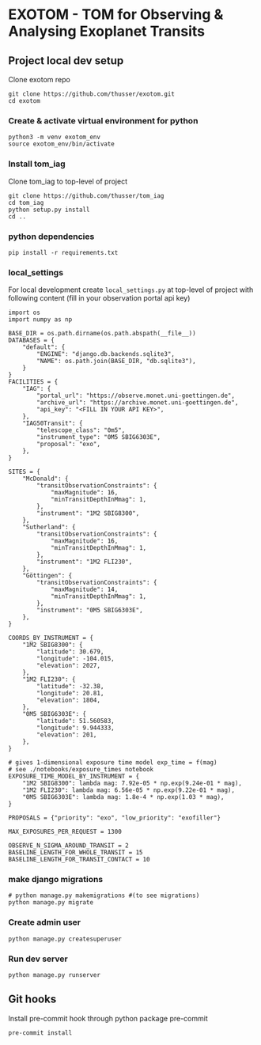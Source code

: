 # EXOTOM - TOM for Observing & Analysing Exoplanet Transits

## Project local dev setup
Clone exotom repo
```
git clone https://github.com/thusser/exotom.git
cd exotom
```

### Create & activate virtual environment for python
```
python3 -m venv exotom_env
source exotom_env/bin/activate
```

### Install tom_iag

Clone tom_iag to top-level of project
```
git clone https://github.com/thusser/tom_iag
cd tom_iag
python setup.py install
cd ..
```

### python dependencies
```
pip install -r requirements.txt
```

### local_settings
For local development create `local_settings.py` at top-level of project with following content (fill in your observation portal api key)
```
import os
import numpy as np

BASE_DIR = os.path.dirname(os.path.abspath(__file__))
DATABASES = {
    "default": {
        "ENGINE": "django.db.backends.sqlite3",
        "NAME": os.path.join(BASE_DIR, "db.sqlite3"),
    }
}
FACILITIES = {
    "IAG": {
        "portal_url": "https://observe.monet.uni-goettingen.de",
        "archive_url": "https://archive.monet.uni-goettingen.de",
        "api_key": "<FILL IN YOUR API KEY>",
    },
    "IAG50Transit": {
        "telescope_class": "0m5",
        "instrument_type": "0M5 SBIG6303E",
        "proposal": "exo",
    },
}

SITES = {
    "McDonald": {
        "transitObservationConstraints": {
            "maxMagnitude": 16,
            "minTransitDepthInMmag": 1,
        },
        "instrument": "1M2 SBIG8300",
    },
    "Sutherland": {
        "transitObservationConstraints": {
            "maxMagnitude": 16,
            "minTransitDepthInMmag": 1,
        },
        "instrument": "1M2 FLI230",
    },
    "Göttingen": {
        "transitObservationConstraints": {
            "maxMagnitude": 14,
            "minTransitDepthInMmag": 1,
        },
        "instrument": "0M5 SBIG6303E",
    },
}

COORDS_BY_INSTRUMENT = {
    "1M2 SBIG8300": {
        "latitude": 30.679,
        "longitude": -104.015,
        "elevation": 2027,
    },
    "1M2 FLI230": {
        "latitude": -32.38,
        "longitude": 20.81,
        "elevation": 1804,
    },
    "0M5 SBIG6303E": {
        "latitude": 51.560583,
        "longitude": 9.944333,
        "elevation": 201,
    },
}

# gives 1-dimensional exposure time model exp_time = f(mag)
# see ./notebooks/exposure_times notebook
EXPOSURE_TIME_MODEL_BY_INSTRUMENT = {
    "1M2 SBIG8300": lambda mag: 7.92e-05 * np.exp(9.24e-01 * mag),
    "1M2 FLI230": lambda mag: 6.56e-05 * np.exp(9.22e-01 * mag),
    "0M5 SBIG6303E": lambda mag: 1.8e-4 * np.exp(1.03 * mag),
}

PROPOSALS = {"priority": "exo", "low_priority": "exofiller"}

MAX_EXPOSURES_PER_REQUEST = 1300

OBSERVE_N_SIGMA_AROUND_TRANSIT = 2
BASELINE_LENGTH_FOR_WHOLE_TRANSIT = 15
BASELINE_LENGTH_FOR_TRANSIT_CONTACT = 10
```

### make django migrations
```
# python manage.py makemigrations #(to see migrations)
python manage.py migrate
```

### Create admin user
```
python manage.py createsuperuser
```

### Run dev server
```
python manage.py runserver
```

## Git hooks

Install pre-commit hook through python package pre-commit
```
pre-commit install
```
